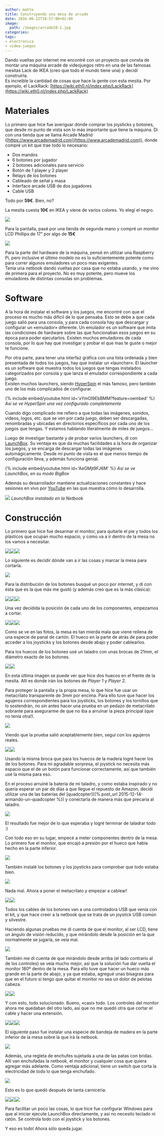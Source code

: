 ```yaml
---
author: matto
title: Construyendo una mesa de arcade
date: 2016-06-22T18:57:00+01:00
image: 
  path: /images/arcade28-1.jpg
categories:
tags:
- electronica
- video-juegos
---
```


Dando vueltas por internet me encontré con un proyecto que consta de montar una máquina arcade de videojuegos retro en una de las famosas mesitas Lack de IKEA (creo que todo el mundo tiene una) y decidí construirla.  
Es increíble la cantidad de cosas que hace la gente con esta mesita. Por ejemplo, el LackRack: [https://wiki.eth0.nl/index.php/LackRack](https://wiki.eth0.nl/index.php/LackRack)

# Materiales

Lo primero que hice fue averiguar dónde comprar los joysticks y botones, que desde mi punto de vista son lo más importante que tiene la máquina. Di con una tienda que se llama Arcade Madrid ([https://www.arcademadrid.com](https://www.arcademadrid.com)), donde compré un kit que trae todo lo necesario:

- Dos mandos
- 6 botones por jugador
- 2 botones adicionales para servicio
- Botón de 1 player y 2 player
- Relays de los botones
- Cableado de señal y masa
- Interface arcade USB de dos jugadores
- Cable USB

Todo por **59€**. Bien, no?

La mesita cuesta **10€** en IKEA y viene de varios colores. Yo elegí el negro.

![](/images/lack.jpg)

Para la pantalla, pasé por una tienda de segunda mano y compré un monitor LCD Phillips de 17” por algo de **15€**

![](/images/mon_pic.jpg)

Para la parte del hardware de la máquina, pensé en utilizar una Raspberry Pi, pero inclusive el último modelo no es lo suficientemente potente como para correr algunos emuladores un poco mas exigentes.  
Tenía una netbook dando vueltas por casa que no estaba usando, y me vino de primera para el proyecto. No es muy potente, pero mueve los emuladores de distintas consolas sin problemas.

# Software

A la hora de instalar el software y los juegos, me encontré con que el proceso es mucho más difícil de lo que pensaba. Esto se debe a que cada juego salió para una consola, y para cada consola hay que descargar y configurar un «emulador» diferente. Un emulador es un software que imita las condiciones de hardware sobre las que funcionaban esos juegos en su época para poder ejecutarlos. Existen muchos emuladores de cada consola, por lo que hay que investigar y probar el que mas te guste o mejor te funcione.

Por otra parte, para tener una interfaz gráfica con una lista ordenada y bien presentada de todos los juegos, hay que instalar un «launcher». El launcher es un software que muestra todos los juegos que tengas instalados categorizados por consola y que lanza el emulador correspondiente a cada juego.  
Existen muchos launchers, siendo [HyperSpin](https://www.hyperspin-fe.com/) el más famoso, pero también uno de los más complicados de configurar.

{% include embed/youtube.html id='xYmOI9EbBMM?feature=oembed' %}
_Así se ve HyperSpin una vez configurado completamente_

Cuando digo complicado me refiero a que todas las imágenes, sonidos, videos, logos, etc. que se ven por cada juego, deben ser descargadas, renombradas y ubicadas en directorios específicos por cada uno de los juegos que tengas. Y estamos hablando literalmente de miles de juegos...

Luego de investigar bastante y de probar varios launchers, di con [LaunchBox](https://www.launchbox-app.com). Su ventaja es que da muchas facilidades a la hora de organizar los juegos, y se encarga de descargar todas las imágenes automágicamente. Desde mi punto de vista es el que menos tiempo de configuración lleva, y además funciona genial.

{% include embed/youtube.html id='AeGMjt9FJ6M' %}
_Así se ve LaunchBox, en su modo BigBox_

Además su desarrollador mantiene actualizaciones constantes y hace sesiones en vivo por [YouTube](https://www.youtube.com/channel/UCSIht6UXIEXIgz4eXAEShxA) en las que muestra cómo lo desarrolla.

![](/images/launchbox.jpg)
_LaunchBox instalado en la Netbook_

# Construcción

Lo primero que hice fue desarmar el monitor, para quitarle el pie y todos los plásticos que ocupan mucho espacio, y como va a ir dentro de la mesa no los vamos a necesitar.

![](/images/arcade1.jpg)![](/images/arcade2.jpg)![](/images/arcade3.jpg)

Lo siguiente es decidir dónde van a ir las cosas y marcar la mesa para cortarla.

![](/images/arcade4.jpg)

Para la distribución de los botones busqué un poco por internet, y di con ésta que es la que más me gustó (y además creo que es la más clásica):

![](/images/button_layout.jpg)![](/images/arcade5.jpg)![](/images/arcade6.jpg)

Una vez decidida la posición de cada uno de los componentes, empezamos a cortar.

![](/images/arcade7.jpg)![](/images/arcade8.jpg)![](/images/arcade9.jpg)

Como se ve en las fotos, la mesa es tan mierda mala que viene rellena de una especie de panal de cartón. El hueco en la parte de atrás de para poder acceder a los joysticks y los botones desde abajo y poder cablearlos.

Para los huecos de los botones usé un taladro con unas brocas de 21mm, el diámetro exacto de los botones.

![](/images/arcade10.jpg)![](/images/arcade11.jpg)

En esta última imagen se puede ver que hice dos huecos en el frente de la mesita. Allí es donde irán los botones de _Player 1_ y _Player 2_.

Para proteger la pantalla y la propia mesa, lo que hice fue usar un metacrilato transparente de 3mm por encima. Para ello tuve que hacer los agujeros correspondientes para los joysticks, los botones y los tornillos que lo sostendrán, no sin antes hacer una prueba en un pedazo de metacrilato sobrante para asegurarme de que no iba a arruinar la pieza principal (que no tenía otra!).

![](/images/arcade12.jpg)

Viendo que la prueba salió aceptablemente bien, seguí con los agujeros reales.

![](/images/arcade13.jpg)![](/images/arcade14.jpg)

Usando la misma broca que para los huecos de la madera logré hacer los de los botones. Para mi agradable sorpresa, el joystick no necesita más espacio que el de un botón para funcionar correctamente, así que también usé la misma para eso.

En el proceso arruiné la batería de mi taladro, y como estaba inspirado y no quería esperar un par de días a que llegue el repuesto de Amazon, decidí utilizar una de las baterías del [quadcopter]({% post_url 2015-12-14-armando-un-quadcopter %}) y conectarla de manera más que precaria al taladro.

![](/images/arcade15.jpg)

El resultado fue mejor de lo que esperaba y logré terminar de taladrar todo :)

Con todo eso en su lugar, empecé a meter componentes dentro de la mesa. Lo primero fue el monitor, que encajó a presión por el hueco que había hecho en la parte inferior.

![](/images/arcade16.jpg)

También instalé los botones y los joysticks para comprobar que todo estaba bien.

![](/images/arcade17.jpg)

Nada mal. Ahora a poner el metacrilato y empezar a cablear!

![](/images/arcade18.jpg)![](/images/arcade19.jpg)

Todos los cables de los botones van a una controladora USB que venía con el kit, y que hace creer a la netbook que se trata de un joystick USB común y silvestre.

Haciendo algunas pruebas me di cuenta de que el monitor, al ser LCD, tiene un ángulo de visión reducido, y que mirándolo desde la posición en la que normalmente se jugaría, se veía mal.

![](/images/viewing-angles.jpg)

También me di cuenta de que mirándolo desde arriba (el lado contrario al de los controles) se veía mucho mejor, así que la solución fue dar vuelta el monitor 180º dentro de la mesa. Para ello tuve que hacer un hueco más grande en la parte de abajo, y ya que estaba, agregué unas bisagras para que en el futuro si tengo que quitar el monitor no sea un dolor de pelotas cabeza.

![](/images/arcade20.jpg)![](/images/arcade21.jpg)

Y con esto, todo solucionado. Bueno, «casi» todo. Los controles del monitor ahora me quedaban del otro lado, así que no me quedó otra que cortar el cable y hacer una extensión.

![](/images/arcade22.jpg)![](/images/arcade23.jpg)![](/images/arcade24.jpg)

El siguiente paso fue instalar una especie de bandeja de madera en la parte inferior de la mesa sobre la que irá la netbook.

![](/images/arcade25.jpg)

Además, una regleta de enchufes sujetada a una de las patas con bridas. Allí van enchufadas la netbook, el monitor y cualquier cosa que quiera agregar más adelante. Como ventaja adicional, tiene un switch que corta la electricidad de todo lo que tenga enchufado.

![](/images/arcade26.jpg)

Esto es lo que quedó después de tanta carnicería:

![](/images/arcade27.jpg)![](/images/arcade28.jpg)![](/images/arcade29.jpg)

Para facilitar un poco las cosas, lo que hice fue configurar Windows para que al iniciar ejecute LaunchBox directamente, y así no necesito teclado ni ratón. Se controla todo con el joystick y los botones.

Y eso es todo! Ahora sólo queda jugar.
